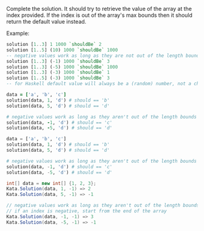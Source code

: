 Complete the solution. It should try to retrieve the value of the array at the index provided. If the index is out of the array's max bounds then it should return the default value instead. 

Example:
```Haskell
solution [1..3] 1 1000 `shouldBe` 2
solution [1..5] (10) 1000 `shouldBe` 1000
-- negative values work as long as they are not out of the length bounds
solution [1..3] (-1) 1000 `shouldBe` 3
solution [1..3] (-5) 1000 `shouldBe` 1000
solution [1..3] (-3) 1000 `shouldBe` 1
solution [1..5] (-3) 1000 `shouldBe` 3
-- for Haskell default value will always be a (random) number, not a character.
```
```ruby
data = ['a', 'b', 'c']
solution(data, 1, 'd') # should == 'b'
solution(data, 5, 'd') # should == 'd'

# negative values work as long as they aren't out of the length bounds
solution(data, -1, 'd') # should == 'c'
solution(data, -5, 'd') # should == 'd'
```

```python
data = ['a', 'b', 'c']
solution(data, 1, 'd') # should == 'b'
solution(data, 5, 'd') # should == 'd'

# negative values work as long as they aren't out of the length bounds
solution(data, -1, 'd') # should == 'c'
solution(data, -5, 'd') # should == 'd'
```

```csharp
int[] data = new int[] {1, 2, 3};
Kata.Solution(data, 1, -1) => 2
Kata.Solution(data, 5, -1) => -1

// negative values work as long as they aren't out of the length bounds
// if an index is negative, start from the end of the array
Kata.Solution(data, -1, -1) => 3
Kata.Solution(data, -5, -1) => -1
```